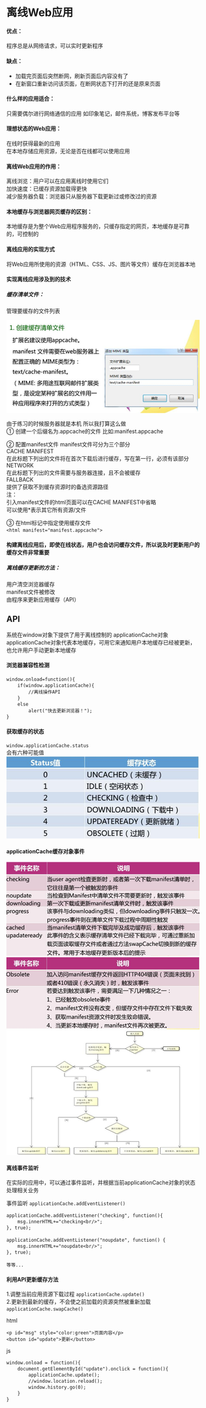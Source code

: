 # 离线Web应用
#### 优点：  
程序总是从网络请求，可以实时更新程序  
#### 缺点：
  
* 加载完页面后突然断网，刷新页面后内容没有了
* 在新窗口重新访问该页面，在断网状态下打开的还是原来页面

#### 什么样的应用适合：
只需要偶尔进行网络通信的应用   如印象笔记，邮件系统，博客发布平台等

#### 理想状态的Web应用：  
在线时获得最新的应用  
在本地存储应用资源，无论是否在线都可以使用应用

#### 离线Web应用的作用：  
离线浏览：用户可以在应用离线时使用它们  
加快速度：已缓存资源加载得更快  
减少服务器负载：浏览器只从服务器下载更新过或修改过的资源

#### 本地缓存与浏览器网页缓存的区别：
本地缓存是为整个Web应用程序服务的，只缓存指定的网页，本地缓存是可靠的，可控制的

#### 离线应用的实现方式
将Web应用所使用的资源（HTML、CSS、JS、图片等文件）缓存在浏览器本地

#### 实现离线应用涉及到的技术
##### 缓存清单文件：
管理要缓存的文件列表

![](images/lixian_1.jpg)

由于练习的时候服务器就是本机 所以我打算这么做  
① 创建一个后缀名为.appcache的文件  比如:manifest.appcache
  
② 配置manifest文件
manifest文件可分为三个部分  
CACHE MANIFEST  
在此标题下列出的文件将在首次下载后进行缓存，写在第一行，必须有该部分  
NETWORK  
在此标题下列出的文件需要与服务器连接，且不会被缓存  
FALLBACK  
提供了获取不到缓存资源时的备选资源路径  
注：  
引入manifest文件的html页面可以在CACHE MANIFEST中省略  
可以使用*表示其它所有资源/文件  

③ 在html标记中指定使用缓存文件  
`<html manifest="manifest.appcache">`

#### 构建离线应用后，即使在线状态，用户也会访问缓存文件，所以说及时更新用户的缓存文件非常重要
##### 离线缓存更新的方法：
用户清空浏览器缓存  
manifest文件被修改  
由程序来更新应用缓存（API）

## API
系统在window对象下提供了用于离线控制的 applicationCache对象  
applicationCache对象代表本地缓存，可用它来通知用户本地缓存已经被更新，也允许用户手动更新本地缓存

#### 浏览器兼容性检测

	window.onload=function(){
		if(window.applicationCache){
			//离线操作API
		}
		else 
			alert("快去更新浏览器！");
	}

#### 获取缓存的状态
`window.applicationCache.status`  
会有六种可能值
![](images/lixian_2.jpg)

#### applicationCache缓存对象事件
![](images/lixian_3.jpg)
![](images/lixian_4.jpg)
![](images/lixian_5.jpg)

#### 离线事件监听
在实际的应用中，可以通过事件监听，并根据当前applicationCache对象的状态处理相关业务  

事件监听 `applicationCache.addEventListener()`

	applicationCache.addEventListener("checking", function(){
		msg.innerHTML+="checking<br/>";
	}, true);
	
	applicationCache.addEventListener("noupdate", function() {
		msg.innerHTML+="noupdate<br/>";
	}, true);
	
	等等...

#### 利用API更新缓存方法
1.调整当前应用资源下载过程 `applicationCache.update()`  
2.更新到最新的缓存，不会使之前加载的资源突然被重新加载 `applicationCache.swapCache()`

html

	<p id="msg" style="color:green">页面内容</p>
	<button id="update">更新</button>

js

	window.onload = function(){
		document.getElementById("update").onclick = function(){
			applicationCache.update();
			//window.location.reload();
			window.history.go(0);
		}
	}

